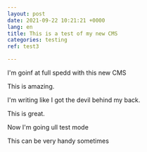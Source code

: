 ```yaml
---
layout: post
date: 2021-09-22 10:21:21 +0000
lang: en
title: This is a test of my new CMS
categories: testing
ref: test3

---
```

I'm goinf at full spedd with this new CMS

This is amazing.

I'm writing like I got the devil behind my back.

This is great.

Now I'm going ull test mode

This can be very handy sometimes